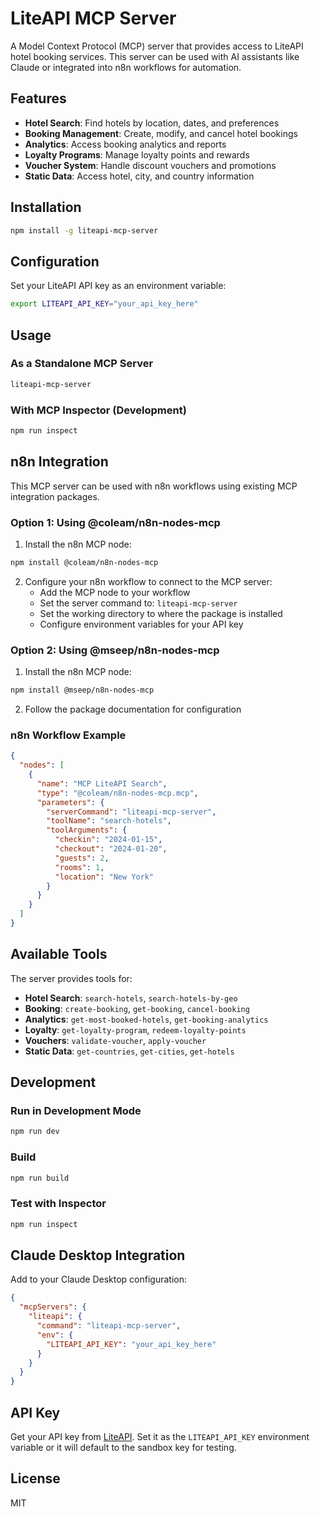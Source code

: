 # LiteAPI MCP Server

A Model Context Protocol (MCP) server that provides access to LiteAPI hotel booking services. This server can be used with AI assistants like Claude or integrated into n8n workflows for automation.

## Features

- **Hotel Search**: Find hotels by location, dates, and preferences
- **Booking Management**: Create, modify, and cancel hotel bookings
- **Analytics**: Access booking analytics and reports
- **Loyalty Programs**: Manage loyalty points and rewards
- **Voucher System**: Handle discount vouchers and promotions
- **Static Data**: Access hotel, city, and country information

## Installation

```bash
npm install -g liteapi-mcp-server
```

## Configuration

Set your LiteAPI API key as an environment variable:

```bash
export LITEAPI_API_KEY="your_api_key_here"
```

## Usage

### As a Standalone MCP Server

```bash
liteapi-mcp-server
```

### With MCP Inspector (Development)

```bash
npm run inspect
```

## n8n Integration

This MCP server can be used with n8n workflows using existing MCP integration packages.

### Option 1: Using @coleam/n8n-nodes-mcp

1. Install the n8n MCP node:
```bash
npm install @coleam/n8n-nodes-mcp
```

2. Configure your n8n workflow to connect to the MCP server:
   - Add the MCP node to your workflow
   - Set the server command to: `liteapi-mcp-server`
   - Set the working directory to where the package is installed
   - Configure environment variables for your API key

### Option 2: Using @mseep/n8n-nodes-mcp

1. Install the n8n MCP node:
```bash
npm install @mseep/n8n-nodes-mcp
```

2. Follow the package documentation for configuration

### n8n Workflow Example

```json
{
  "nodes": [
    {
      "name": "MCP LiteAPI Search",
      "type": "@coleam/n8n-nodes-mcp.mcp",
      "parameters": {
        "serverCommand": "liteapi-mcp-server",
        "toolName": "search-hotels",
        "toolArguments": {
          "checkin": "2024-01-15",
          "checkout": "2024-01-20",
          "guests": 2,
          "rooms": 1,
          "location": "New York"
        }
      }
    }
  ]
}
```

## Available Tools

The server provides tools for:

- **Hotel Search**: `search-hotels`, `search-hotels-by-geo`
- **Booking**: `create-booking`, `get-booking`, `cancel-booking`
- **Analytics**: `get-most-booked-hotels`, `get-booking-analytics`
- **Loyalty**: `get-loyalty-program`, `redeem-loyalty-points`
- **Vouchers**: `validate-voucher`, `apply-voucher`
- **Static Data**: `get-countries`, `get-cities`, `get-hotels`

## Development

### Run in Development Mode

```bash
npm run dev
```

### Build

```bash
npm run build
```

### Test with Inspector

```bash
npm run inspect
```

## Claude Desktop Integration

Add to your Claude Desktop configuration:

```json
{
  "mcpServers": {
    "liteapi": {
      "command": "liteapi-mcp-server",
      "env": {
        "LITEAPI_API_KEY": "your_api_key_here"
      }
    }
  }
}
```

## API Key

Get your API key from [LiteAPI](https://liteapi.com/). Set it as the `LITEAPI_API_KEY` environment variable or it will default to the sandbox key for testing.

## License

MIT